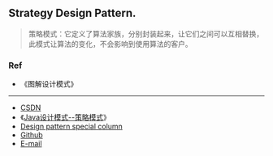 ## Strategy Design Pattern.

> 策略模式：它定义了算法家族，分别封装起来，让它们之间可以互相替换，此模式让算法的变化，不会影响到使用算法的客户。

### Ref
- 《图解设计模式》

-----

- [CSDN](https://qwhai.blog.csdn.net/)
- 《[Java设计模式--策略模式](https://qwhai.blog.csdn.net/article/details/45894511)》
- [Design pattern special column](http://blog.csdn.net/column/details/java-designpattern-w.html)
- [Github](https://github.com/qwhai)
- [E-mail](return_zero0@163.com)

